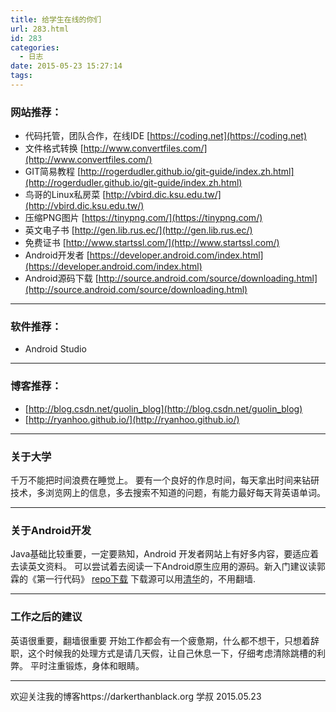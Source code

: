 ```yaml
---
title: 给学生在线的你们
url: 283.html
id: 283
categories:
  - 日志
date: 2015-05-23 15:27:14
tags:
---
```


### 网站推荐：

*   代码托管，团队合作，在线IDE [https://coding.net](https://coding.net)
*   文件格式转换 [http://www.convertfiles.com/](http://www.convertfiles.com/)
*   GIT简易教程 [http://rogerdudler.github.io/git-guide/index.zh.html](http://rogerdudler.github.io/git-guide/index.zh.html)
*   鸟哥的Linux私房菜 [http://vbird.dic.ksu.edu.tw/](http://vbird.dic.ksu.edu.tw/)
*   压缩PNG图片 [https://tinypng.com/](https://tinypng.com/)
*   英文电子书 [http://gen.lib.rus.ec/](http://gen.lib.rus.ec/)
*   免费证书 [http://www.startssl.com/](http://www.startssl.com/)
*   Android开发者 [https://developer.android.com/index.html](https://developer.android.com/index.html)
*   Android源码下载 [http://source.android.com/source/downloading.html](http://source.android.com/source/downloading.html)

* * *

### 软件推荐：

*   Android Studio

* * *

### 博客推荐：

*   [http://blog.csdn.net/guolin_blog](http://blog.csdn.net/guolin_blog)
*   [http://ryanhoo.github.io/](http://ryanhoo.github.io/)

* * *

### 关于大学

千万不能把时间浪费在睡觉上。 要有一个良好的作息时间，每天拿出时间来钻研技术，多浏览网上的信息，多去搜索不知道的问题，有能力最好每天背英语单词。

* * *

### 关于Android开发

Java基础比较重要，一定要熟知，Android 开发者网站上有好多内容，要适应着去读英文资料。 可以尝试着去阅读一下Android原生应用的源码。新入门建议读郭霖的《第一行代码》 [repo下载](https://darkerthanblack.org/repo) 下载源可以用[清华](https://aosp.tuna.tsinghua.edu.cn/)的，不用翻墙.

* * *

### 工作之后的建议

英语很重要，翻墙很重要 开始工作都会有一个疲惫期，什么都不想干，只想着辞职，这个时候我的处理方式是请几天假，让自己休息一下，仔细考虑清除跳槽的利弊。 平时注重锻炼，身体和眼睛。

* * *

欢迎关注我的博客https://darkerthanblack.org 学叔 2015.05.23